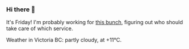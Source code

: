 ### Hi there :wave:

It's Friday! I'm probably working for [this bunch](https://github.com/kohofinancial), figuring out who should take care of which service.

Weather in Victoria BC: partly cloudy, at +11°C.
